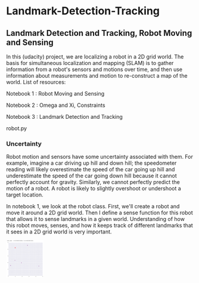 # Landmark-Detection-Tracking

## Landmark Detection and Tracking, Robot Moving and Sensing

In this (udacity) project, we are localizing a robot in a 2D grid world. The basis for simultaneous localization and mapping (SLAM) is to gather information from a robot's sensors and motions over time, and then use information about measurements and motion to re-construct a map of the world. List of resources:

Notebook 1 : Robot Moving and Sensing

Notebook 2 : Omega and Xi, Constraints

Notebook 3 : Landmark Detection and Tracking

robot.py


### Uncertainty
Robot motion and sensors have some uncertainty associated with them. For example, imagine a car driving up hill and down hill; the speedometer reading will likely overestimate the speed of the car going up hill and underestimate the speed of the car going down hill because it cannot perfectly account for gravity. Similarly, we cannot perfectly predict the motion of a robot. A robot is likely to slightly overshoot or undershoot a target location.

In notebook 1, we look at the robot class. First, we'll create a robot and move it around a 2D grid world. Then I define a sense function for this robot that allows it to sense landmarks in a given world. Understanding of how this robot moves, senses, and how it keeps track of different landmarks that it sees in a 2D grid world is very important.

<img src="https://github.com/Lumia720/Landmark-Detection-Tracking/blob/main/images/robot_world.png" width="100" height="100">



